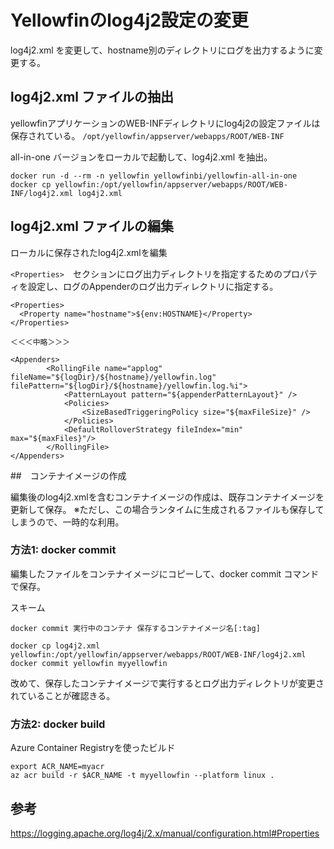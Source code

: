 # Yellowfinのlog4j2設定の変更

log4j2.xml を変更して、hostname別のディレクトリにログを出力するように変更する。

## log4j2.xml ファイルの抽出

yellowfinアプリケーションのWEB-INFディレクトリにlog4j2の設定ファイルは保存されている。
`/opt/yellowfin/appserver/webapps/ROOT/WEB-INF`

all-in-one バージョンをローカルで起動して、log4j2.xml を抽出。
```
docker run -d --rm -n yellowfin yellowfinbi/yellowfin-all-in-one
docker cp yellowfin:/opt/yellowfin/appserver/webapps/ROOT/WEB-INF/log4j2.xml log4j2.xml
```

## log4j2.xml ファイルの編集

ローカルに保存されたlog4j2.xmlを編集

`<Properties>`　セクションにログ出力ディレクトリを指定するためのプロパティを設定し、ログのAppenderのログ出力ディレクトリに指定する。
```
<Properties>
  <Property name="hostname">${env:HOSTNAME}</Property>
</Properties>

＜＜＜中略＞＞＞

<Appenders>
		<RollingFile name="applog" fileName="${logDir}/${hostname}/yellowfin.log" filePattern="${logDir}/${hostname}/yellowfin.log.%i">
			<PatternLayout pattern="${appenderPatternLayout}" />			
			<Policies>
				<SizeBasedTriggeringPolicy size="${maxFileSize}" />
			</Policies>
			<DefaultRolloverStrategy fileIndex="min" max="${maxFiles}"/>
		</RollingFile>
</Appenders>
```

##　コンテナイメージの作成

編集後のlog4j2.xmlを含むコンテナイメージの作成は、既存コンテナイメージを更新して保存。
※ただし、この場合ランタイムに生成されるファイルも保存してしまうので、一時的な利用。


### 方法1: docker commit

編集したファイルをコンテナイメージにコピーして、docker commit コマンドで保存。

スキーム
```
docker commit 実行中のコンテナ 保存するコンテナイメージ名[:tag]
```

```
docker cp log4j2.xml yellowfin:/opt/yellowfin/appserver/webapps/ROOT/WEB-INF/log4j2.xml
docker commit yellowfin myyellowfin
```

改めて、保存したコンテナイメージで実行するとログ出力ディレクトリが変更されていることが確認きる。


### 方法2: docker build

Azure Container Registryを使ったビルド
```
export ACR_NAME=myacr
az acr build -r $ACR_NAME -t myyellowfin --platform linux .
```



## 参考
https://logging.apache.org/log4j/2.x/manual/configuration.html#Properties

